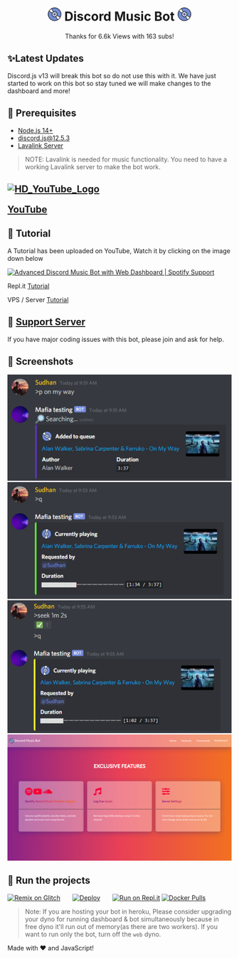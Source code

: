 <h1 align="center"><img src="./assets/logo.gif" width="30px"> Discord Music Bot <img src="./assets/logo.gif" width="30px"></h1>
<p align="center">Thanks for 6.6k Views with 163 subs!</p>

## ✨Latest Updates

Discord.js v13 will break this bot so do not use this with it. We have just started to work on this bot so stay tuned we will make changes to the dashboard and more!

## 🚧 Prerequisites

- [Node.js 14+](https://nodejs.org/en/download/)
- [discord.js@12.5.3](https://www.npmjs.com/package/discord.js/v/12.5.3)
- [Lavalink Server](https://darrennathanael.com/post/how-to-lavalink/?utm_source=github-sudhanplayz&utm_medium=readme&utm_campaign=sudhanplayz&utm_content=lavalink-prerequisites)

> NOTE: Lavalink is needed for music functionality. You need to have a working Lavalink server to make the bot work.

## <a href="https://www.youtube.com/@tintz2065/videos"><img src="https://cdn3.emoji.gg/emojis/5429-hd-youtube-logo.png" width="44px" height="44px" alt="HD_YouTube_Logo"><p align="top">YouTube</p></a>



## 📝 Tutorial

A Tutorial has been uploaded on YouTube, Watch it by clicking on the image down below

[![Advanced Discord Music Bot with Web Dashboard | Spotify Support](https://img.youtube.com/vi/p4lP96Tiv9s/maxresdefault.jpg)](https://www.youtube.com/watch?v=p4lP96Tiv9s)

Repl.it [Tutorial](https://github.com/SudhanPlayz/Discord-MusicBot/wiki/Installation-on-Repl-it)

VPS / Server [Tutorial](https://github.com/SudhanPlayz/Discord-MusicBot/wiki/Installation-on-a-Linux-server)

## 📝 [Support Server](https://discord.gg/GayXBpeXgE)

If you have major coding issues with this bot, please join and ask for help.

## 📸 Screenshots

<div align="left"><img src="/assets/Screenshot_1.png"></div><div align="center"><img src="/assets/Screenshot_2.png"></div><div align="right"><img src="/assets/Screenshot_3.png"></div>

<div align="center"><img src="/assets/feature.png"></div>

## 💨 Run the projects

[![Remix on Glitch](https://cdn.glitch.com/2703baf2-b643-4da7-ab91-7ee2a2d00b5b%2Fremix-button.svg)](https://glitch.com/edit/#!/import/github/SudhanPlayz/Discord-MusicBot)&nbsp;&nbsp;&nbsp;&nbsp;&nbsp;&nbsp;
[![Deploy](https://www.herokucdn.com/deploy/button.svg)](https://heroku.com/deploy?template=https://github.com/SudhanPlayz/Discord-MusicBot)&nbsp;&nbsp;&nbsp;&nbsp;&nbsp;&nbsp;
[![Run on Repl.it](https://repl.it/badge/github/FadeNRG/Discord-MusicBot)](https://repl.it/github/FadeNRG/Discord-MusicBot)
[![Docker Pulls](https://img.shields.io/docker/pulls/darrenofficial/dmusicbot.svg)](https://hub.docker.com/r/darrenofficial/dmusicbot/)

> Note: If you are hosting your bot in heroku, Please consider upgrading your dyno for running dashboard & bot simultaneously because in free dyno it'll run out of memory(as there are two workers). If you want to run only the bot, turn off the `web` dyno.

Made with :heart: and JavaScript!

